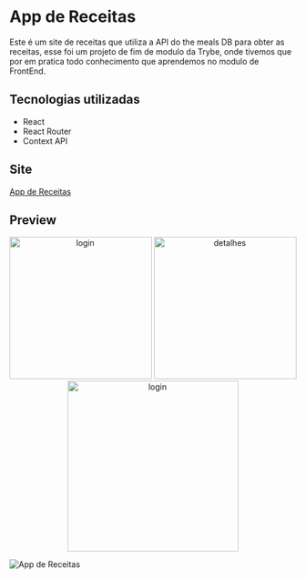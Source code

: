 # App de Receitas

Este é um site de receitas que utiliza a API do the meals DB para obter as receitas, esse foi um projeto de fim de modulo da Trybe, onde tivemos que por em pratica todo conhecimento que aprendemos no modulo de FrontEnd.

## Tecnologias utilizadas
 - React
 - React Router
 - Context API
## Site
[App de Receitas](https://ply3r.github.io/recipes-app/)

## Preview

<div align="center">
  <img width="250" alt="login" src="https://user-images.githubusercontent.com/68698781/149575507-76c98459-9cf3-4172-a89d-5e233918b272.png" />
  <img width="250" alt="detalhes" src="https://user-images.githubusercontent.com/68698781/149575650-7df73e13-1fd8-4e58-bda0-f9facc8fa717.png" />
  <img width="300" alt="login" src="https://user-images.githubusercontent.com/68698781/149587444-ab0b45f7-4ca6-46e2-9e04-1541bb5b7297.png" />
</div>

![App de Receitas](https://user-images.githubusercontent.com/68698781/148415360-ebf3803e-39d2-49c8-8f6e-fdf3db6ae265.png)
